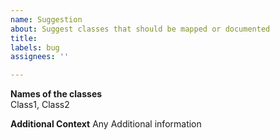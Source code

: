 ```yaml
---
name: Suggestion
about: Suggest classes that should be mapped or documented
title:
labels: bug
assignees: ''

---
```


**Names of the classes**  
Class1, Class2

**Additional Context**
Any Additional information
